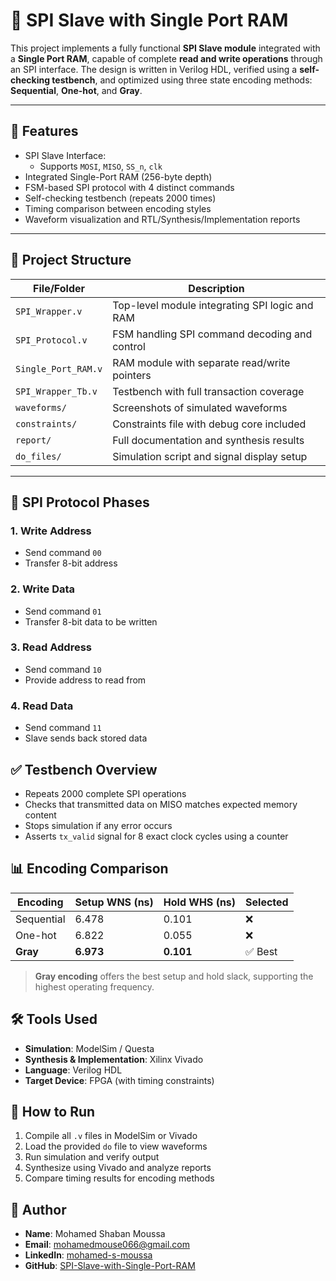 # 🚀 SPI Slave with Single Port RAM

This project implements a fully functional **SPI Slave module** integrated with a **Single Port RAM**, capable of complete **read and write operations** through an SPI interface. The design is written in Verilog HDL, verified using a **self-checking testbench**, and optimized using three state encoding methods: **Sequential**, **One-hot**, and **Gray**.

---

## 🧩 Features

- SPI Slave Interface:
  - Supports `MOSI`, `MISO`, `SS_n`, `clk`
- Integrated Single-Port RAM (256-byte depth)
- FSM-based SPI protocol with 4 distinct commands
- Self-checking testbench (repeats 2000 times)
- Timing comparison between encoding styles
- Waveform visualization and RTL/Synthesis/Implementation reports

---

## 📁 Project Structure

| File/Folder          | Description                                      |
|----------------------|--------------------------------------------------|
| `SPI_Wrapper.v`      | Top-level module integrating SPI logic and RAM  |
| `SPI_Protocol.v`     | FSM handling SPI command decoding and control   |
| `Single_Port_RAM.v`  | RAM module with separate read/write pointers     |
| `SPI_Wrapper_Tb.v`   | Testbench with full transaction coverage         |
| `waveforms/`         | Screenshots of simulated waveforms               |
| `constraints/`       | Constraints file with debug core included        |
| `report/`            | Full documentation and synthesis results         |
| `do_files/`          | Simulation script and signal display setup       |

---

## 🔄 SPI Protocol Phases

### 1. Write Address
- Send command `00`
- Transfer 8-bit address

### 2. Write Data
- Send command `01`
- Transfer 8-bit data to be written

### 3. Read Address
- Send command `10`
- Provide address to read from

### 4. Read Data
- Send command `11`
- Slave sends back stored data



## ✅ Testbench Overview

- Repeats 2000 complete SPI operations
- Checks that transmitted data on MISO matches expected memory content
- Stops simulation if any error occurs
- Asserts `tx_valid` signal for 8 exact clock cycles using a counter


## 📊 Encoding Comparison

| Encoding     | Setup WNS (ns) | Hold WHS (ns) | Selected |
|--------------|----------------|----------------|----------|
| Sequential   | 6.478          | 0.101          | ❌       |
| One-hot      | 6.822          | 0.055          | ❌       |
| **Gray**     | **6.973**      | **0.101**      | ✅ Best |

> **Gray encoding** offers the best setup and hold slack, supporting the highest operating frequency.


## 🛠 Tools Used

- **Simulation**: ModelSim / Questa
- **Synthesis & Implementation**: Xilinx Vivado
- **Language**: Verilog HDL
- **Target Device**: FPGA (with timing constraints)


## 🚦 How to Run

1. Compile all `.v` files in ModelSim or Vivado
2. Load the provided `do` file to view waveforms
3. Run simulation and verify output
4. Synthesize using Vivado and analyze reports
5. Compare timing results for encoding methods


## 👤 Author

- **Name**: Mohamed Shaban Moussa  
- **Email**: [mohamedmouse066@gmail.com](mailto:mohamedmouse066@gmail.com)  
- **LinkedIn**: [mohamed-s-moussa](https://www.linkedin.com/in/mohamed-s-moussa-ba0993285/)  
- **GitHub**: [SPI-Slave-with-Single-Port-RAM](https://github.com/mohamedSmoussa/SPI-Slave-with-Single-Port-RAM-)
